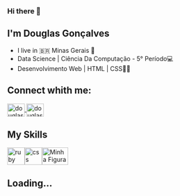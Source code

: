 ### Hi there 👋
## I'm Douglas Gonçalves
- I live in :brazil: Minas Gerais :sunrise_over_mountains:
- Data Science | Ciência Da Computação - 5° Período:computer:
- Desenvolvimento Web | HTML | CSS:open_book::page_facing_up:
## Connect whith me:
<a href="https://www.linkedin.com/in/douglas-gon%C3%A7alves-a96663211/" rel="nofollow">
<img align="center" alt="douglas-linkedin" height="30" width="40" src="https://camo.githubusercontent.com/28bbd2596707954793abeff9eb24d343c1c78b7bf184b90294b4b190c6097a65/68747470733a2f2f63646e2e6a7364656c6976722e6e65742f6e706d2f73696d706c652d69636f6e7340332e302e312f69636f6e732f6c696e6b6564696e2e737667" data-canonical-src="https://cdn.jsdelivr.net/npm/simple-icons@3.0.1/icons/linkedin.svg" style="max-width: 100%;">
</a>
<a href="https://www.instagram.com/douglas_gb/" rel="nofollow">
<img align="center" alt="douglas-instagram" height="30" width="40" src="https://camo.githubusercontent.com/aecaf87326884e8b0466bb799265a13fee7586246ebda3e066cb7fad82a1fd23/68747470733a2f2f63646e2e6a7364656c6976722e6e65742f6e706d2f73696d706c652d69636f6e7340332e302e312f69636f6e732f696e7374616772616d2e737667" data-canonical-src="https://cdn.jsdelivr.net/npm/simple-icons@3.0.1/icons/instagram.svg" style="max-width: 100%;">
</a>
<h2>My Skills</h2>
<a target="_blank" rel="noopener noreferrer" href="https://camo.githubusercontent.com/feab30539b67d1e24d74a18252817c0577bb8b5141618fe3f872f2078479707e/68747470733a2f2f63646e2e69636f6e2d69636f6e732e636f6d2f69636f6e73322f323431352f504e472f3531322f68746d6c5f6f726967696e616c5f776f72646d61726b5f6c6f676f5f69636f6e5f3134363437382e706e67"><img src="https://camo.githubusercontent.com/feab30539b67d1e24d74a18252817c0577bb8b5141618fe3f872f2078479707e/68747470733a2f2f63646e2e69636f6e2d69636f6e732e636f6d2f69636f6e73322f323431352f504e472f3531322f68746d6c5f6f726967696e616c5f776f72646d61726b5f6c6f676f5f69636f6e5f3134363437382e706e67" alt="ruby" width="40" height="40" data-canonical-src="https://cdn.icon-icons.com/icons2/2415/PNG/512/html_original_wordmark_logo_icon_146478.png" style="max-width: 100%;"><img src="https://camo.githubusercontent.com/70f74cc47bf8eb4663963f692d8de7e0223bd34d94e6dadc772992b623b2e53e/68747470733a2f2f63646e2e69636f6e2d69636f6e732e636f6d2f69636f6e73322f323130372f504e472f3531322f66696c655f747970655f6373735f69636f6e5f3133303636312e706e67" alt="css" width="40" height="40" data-canonical-src="https://cdn.icon-icons.com/icons2/2107/PNG/512/file_type_css_icon_130661.png" style="max-width: 100%;"></a><img src="https://marcas-logos.net/wp-content/uploads/2020/11/JavaScript-logo.png" alt="Minha Figura"  width="60" height="40">

<h2>Loading...</h2>


<!--

**DouglasDGB/DouglasDGB** is a ✨ _special_ ✨ repository because its `README.md` (this file) appears on your GitHub profile.

Here are some ideas to get you started:

- 🔭 I’m currently working on ...
- 🌱 I’m currently learning ...
- 👯 I’m looking to collaborate on ...
- 🤔 I’m looking for help with ...
- 💬 Ask me about ...
- 📫 How to reach me: ...
- 😄 Pronouns: ...
- ⚡ Fun fact: ...
-->
